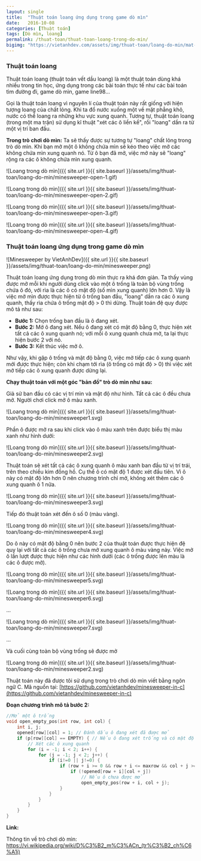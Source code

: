 ```yaml
---
layout: single
title:  "Thuật toán loang ứng dụng trong game dò mìn"
date:   2016-10-08
categories: [Thuật toán]
tags: [Dò mìn, loang]
permalink: /thuat-toan/thuat-toan-loang-trong-do-min/
bigimg: "https://vietanhdev.com/assets/img/thuat-toan/loang-do-min/mat-nuoc-loang.jpg"
---
```


### Thuật toán loang

Thuật toán loang (thuật toán vết dầu loang) là một thuật toán dùng khá nhiều trong tin học, ứng dụng trong các bài toán thực tế như các bài toán tìm đường đi, game dò mìn, game line98...

Gọi là thuật toán loang vì nguyên lí của thuật toán này rất giống với hiện tượng loang của chất lỏng. Khi ta đổ nước xuống một về mặt phẳng khô, nước có thể loang ra những khu vực xung quanh. Tương tự, thuật toán loang (trong một ma trận) sử dụng kĩ thuật "xét các ô liền kề", rồi "loang" dần ra từ một vị trí ban đầu.

**Trong trò chơi dò mìn:** Ta sẽ thấy được sự tương tự "loang" chất lỏng trong trò dò mìn. Khi bạn mở một ô không chứa mìn sẽ kéo theo việc mở các không chứa mìn xung quanh nó. Từ ô bạn đã mở, việc mở này sẽ "loang" rộng ra các ô không chứa mìn xung quanh.

![Loang trong dò mìn]({{ site.url }}{{ site.baseurl }}/assets/img/thuat-toan/loang-do-min/minesweeper-open-1.gif)

![Loang trong dò mìn]({{ site.url }}{{ site.baseurl }}/assets/img/thuat-toan/loang-do-min/minesweeper-open-2.gif)

![Loang trong dò mìn]({{ site.url }}{{ site.baseurl }}/assets/img/thuat-toan/loang-do-min/minesweeper-open-3.gif)

![Loang trong dò mìn]({{ site.url }}{{ site.baseurl }}/assets/img/thuat-toan/loang-do-min/minesweeper-open-4.gif)

### Thuật toán loang ứng dụng trong game dò mìn

![Minesweeper by VietAnhDev]({{ site.url }}{{ site.baseurl }}/assets/img/thuat-toan/loang-do-min/minesweeper.png)

Thuật toán loang ứng dụng trong dò mìn thực ra khá đơn giản. Ta thấy vùng được mở mỗi khi người dùng click vào một ô trống là toàn bộ vùng trống chứa ô đó, với rìa là các ô có mật độ (số mìn xung quanh) lớn hơn 0. Vậy là việc mở mìn được thực hiện từ ô trống ban đầu, "loang" dần ra các ô xung quanh, thấy rìa chứa ô trống mật độ > 0 thì dừng. Thuật toán đệ quy được mô tả như sau:


- **Bước 1:** Chọn trống ban đầu là ô đang xét.
- **Bước 2:** Mở ô đang xét. Nếu ô đang xét có mật độ bằng 0, thực hiện xét tất cả các ô xung quanh nó; với mỗi ô xung quanh chưa mở, ta lại thực hiện bước 2 với nó.
- **Bước 3:** Kết thúc việc mở ô.

Như vậy, khi gặp ô trống và mật độ bằng 0, việc mở tiếp các ô xung quanh mới được thực hiện; còn khi chạm tới rìa (ô trống có mật độ > 0) thì việc xét mở tiếp các ô xung quanh được dừng lại.

**Chạy thuật toán với một góc "bản đồ" trò dò mìn như sau:**

Giả sử ban đầu có các vị trí mìn và mật độ như hình. Tất cả các ô đều chưa mở. Người chơi click mở ô màu xanh.

![Loang trong dò mìn]({{ site.url }}{{ site.baseurl }}/assets/img/thuat-toan/loang-do-min/minesweeper1.svg)

Phần ô được mở ra sau khi click vào ô màu xanh trên được biểu thị màu xanh như hình dưới:

![Loang trong dò mìn]({{ site.url }}{{ site.baseurl }}/assets/img/thuat-toan/loang-do-min/minesweeper2.svg)

Thuật toán sẽ xét tất cả các ô xung quanh ô màu xanh ban đầu từ vị trí trái, trên theo chiều kim đồng hồ. Cụ thể ô có mật độ 1 được xét đầu tiên. Vì ô này có mật độ lớn hơn 0 nên chương trình chỉ mở, không xét thêm các ô xung quanh ô 1 nữa.

![Loang trong dò mìn]({{ site.url }}{{ site.baseurl }}/assets/img/thuat-toan/loang-do-min/minesweeper3.svg)

Tiếp đó thuật toán xét đến ô số 0 (màu vàng).

![Loang trong dò mìn]({{ site.url }}{{ site.baseurl }}/assets/img/thuat-toan/loang-do-min/minesweeper4.svg)

Do ô này có mật độ bằng 0 nên bước 2 của thuật toán được thực hiện đệ quy lại với tất cả các ô trống chưa mở xung quanh ô màu vàng này. Việc mở ô lần lượt được thực hiện như các hình dưới (các ô trống được lên màu là các ô được mở).

![Loang trong dò mìn]({{ site.url }}{{ site.baseurl }}/assets/img/thuat-toan/loang-do-min/minesweeper5.svg)

![Loang trong dò mìn]({{ site.url }}{{ site.baseurl }}/assets/img/thuat-toan/loang-do-min/minesweeper6.svg)

...

![Loang trong dò mìn]({{ site.url }}{{ site.baseurl }}/assets/img/thuat-toan/loang-do-min/minesweeper7.svg)

...

Và cuối cùng toàn bộ vùng trống sẽ được mở

![Loang trong dò mìn]({{ site.url }}{{ site.baseurl }}/assets/img/thuat-toan/loang-do-min/minesweeper2.svg)

Thuật toán này đã được tôi sử dụng trong trò chơi dò mìn viết bằng ngôn ngữ C. Mã nguồn tại: [https://github.com/vietanhdev/minesweeper-in-c](https://github.com/vietanhdev/minesweeper-in-c)

**Đoạn chương trình mô tả bước 2:**

~~~c
//Mở một ô trống
void open_empty_pos(int row, int col) {
	int i, j;
	opened[row][col] = 1; // Đánh dấu ô đang xét đã được mở
	if (p[row][col] == EMPTY) { // Nếu ô đang xét trống và có mật độ bằng 0
		// Xét các ô xung quanh
		for (i = -1; i < 2; i++) {
		    for (j = -1; j < 2; j++) {
				if (i!=0 || j!=0) {
					if (row + i >= 0 && row + i <= maxrow && col + j >=0 && col + j <= maxcol) { // Nếu ô nằm trong bàn
						if (!opened[row + i][col + j])
							// Nếu ô chưa được mở
							open_empty_pos(row + i, col + j);
					}
				}
			}
		}
	}
}
~~~


**Link:**

Thông tin về trò chơi dò mìn: <a href="https://vi.wikipedia.org/wiki/D%C3%B2_m%C3%ACn_(tr%C3%B2_ch%C6%A1i)">https://vi.wikipedia.org/wiki/D%C3%B2_m%C3%ACn_(tr%C3%B2_ch%C6%A1i)</a>
